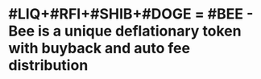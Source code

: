 # #LIQ+#RFI+#SHIB+#DOGE = #BEE - Bee is a unique deflationary token with buyback and auto fee distribution
